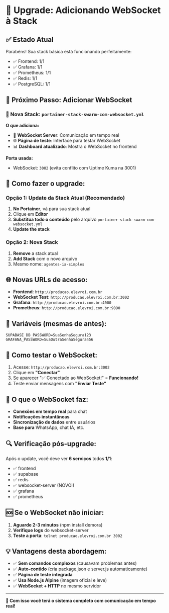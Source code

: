 # 🔌 Upgrade: Adicionando WebSocket à Stack

## ✅ Estado Atual
Parabéns! Sua stack básica está funcionando perfeitamente:
- ✅ Frontend: 1/1
- ✅ Grafana: 1/1  
- ✅ Prometheus: 1/1
- ✅ Redis: 1/1
- ✅ PostgreSQL: 1/1

## 🚀 Próximo Passo: Adicionar WebSocket

### 📁 Nova Stack: `portainer-stack-swarm-com-websocket.yml`

**O que adiciona:**
- 🔌 **WebSocket Server**: Comunicação em tempo real
- 🌐 **Página de teste**: Interface para testar WebSocket
- 📊 **Dashboard atualizado**: Mostra o WebSocket no frontend

**Porta usada:**
- WebSocket: `3002` (evita conflito com Uptime Kuma na 3001)

## 🔄 Como fazer o upgrade:

### Opção 1: Update da Stack Atual (Recomendado)
1. **No Portainer**, vá para sua stack atual
2. Clique em **Editor**
3. **Substitua todo o conteúdo** pelo arquivo `portainer-stack-swarm-com-websocket.yml`
4. **Update the stack**

### Opção 2: Nova Stack
1. **Remove** a stack atual
2. **Add Stack** com o novo arquivo
3. Mesmo nome: `agentes-ia-simples`

## 🌐 Novas URLs de acesso:

- **Frontend**: `http://producao.elevroi.com.br`
- **WebSocket Test**: `http://producao.elevroi.com.br:3002` 
- **Grafana**: `http://producao.elevroi.com.br:4000`
- **Prometheus**: `http://producao.elevroi.com.br:9090`

## 🔧 Variáveis (mesmas de antes):
```
SUPABASE_DB_PASSWORD=SuaSenhaSegura123
GRAFANA_PASSWORD=SuaOutraSenhaSegura456
```

## 🧪 Como testar o WebSocket:

1. Acesse: `http://producao.elevroi.com.br:3002`
2. Clique em **"Conectar"**
3. Se aparecer "✅ Conectado ao WebSocket!" = **Funcionando!**
4. Teste enviar mensagens com **"Enviar Teste"**

## 🎯 O que o WebSocket faz:

- **Conexões em tempo real** para chat
- **Notificações instantâneas**
- **Sincronização de dados** entre usuários
- **Base para** WhatsApp, chat IA, etc.

## 🔍 Verificação pós-upgrade:

Após o update, você deve ver **6 serviços** todos **1/1**:
- ✅ frontend
- ✅ supabase  
- ✅ redis
- ✅ websocket-server (NOVO!)
- ✅ grafana
- ✅ prometheus

## 🆘 Se o WebSocket não iniciar:

1. **Aguarde 2-3 minutos** (npm install demora)
2. **Verifique logs** do websocket-server
3. **Teste a porta**: `telnet producao.elevroi.com.br 3002`

## 💡 Vantagens desta abordagem:

- ✅ **Sem comandos complexos** (causavam problemas antes)
- ✅ **Auto-contido** (cria package.json e server.js automaticamente)
- ✅ **Página de teste integrada**
- ✅ **Usa Node.js Alpine** (imagem oficial e leve)
- ✅ **WebSocket + HTTP** no mesmo servidor

---

**🎉 Com isso você terá o sistema completo com comunicação em tempo real!** 